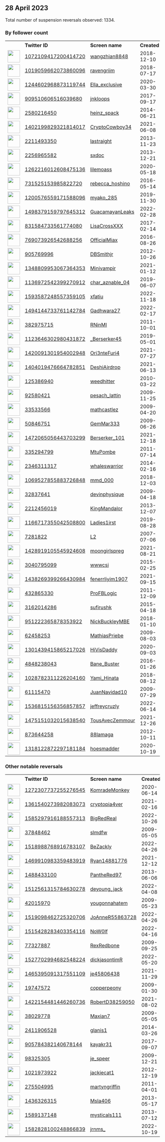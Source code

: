 
## 28 April 2023
Total number of suspension reversals observed: 1334.

### By follower count
<table><tr><th></th><th align="left">Twitter ID</th><th align="left">Screen name</th>
<th align="left">Created</th><th align="left">Status</th><th align="left">Suspended</th><th align="left">Followers</th>
<tr><td><a href="https://pbs.twimg.com/profile_images/1527433965824802816/PgXCsVL6_normal.jpg"><img src="https://pbs.twimg.com/profile_images/1527433965824802816/PgXCsVL6_normal.jpg" width="40px" height="40px" align="center"/></a></td><td><a href="https://twitter.com/intent/user?user_id=1072109417200414720">1072109417200414720</a></td><td><a href="https://twitter.com/wangzhian8848">wangzhian8848</a></td><td>2018-12-10</td><td align="center"></td><td>2023-04-24</td><td>753581</td></tr>
<tr><td><a href="https://pbs.twimg.com/profile_images/1479330070002999299/qzMi9p8f_normal.jpg"><img src="https://pbs.twimg.com/profile_images/1479330070002999299/qzMi9p8f_normal.jpg" width="40px" height="40px" align="center"/></a></td><td><a href="https://twitter.com/intent/user?user_id=1019059662073860096">1019059662073860096</a></td><td><a href="https://twitter.com/ravengriim">ravengriim</a></td><td>2018-07-17</td><td align="center"></td><td>2023-04-17</td><td>647274</td></tr>
<tr><td><a href="https://pbs.twimg.com/profile_images/1342473349310472194/9F0DHkUG_normal.jpg"><img src="https://pbs.twimg.com/profile_images/1342473349310472194/9F0DHkUG_normal.jpg" width="40px" height="40px" align="center"/></a></td><td><a href="https://twitter.com/intent/user?user_id=1244602968873119744">1244602968873119744</a></td><td><a href="https://twitter.com/Ella_exclusive">Ella_exclusive</a></td><td>2020-03-30</td><td align="center"></td><td>2023-02-16</td><td>618152</td></tr>
<tr><td><a href="https://pbs.twimg.com/profile_images/1646762091494211584/CvMa3aYL_normal.jpg"><img src="https://pbs.twimg.com/profile_images/1646762091494211584/CvMa3aYL_normal.jpg" width="40px" height="40px" align="center"/></a></td><td><a href="https://twitter.com/intent/user?user_id=909510606516039680">909510606516039680</a></td><td><a href="https://twitter.com/jnkloops">jnkloops</a></td><td>2017-09-17</td><td align="center"></td><td>2023-04-07</td><td>336102</td></tr>
<tr><td><a href="https://pbs.twimg.com/profile_images/1609292296117264391/SxUEMgsQ_normal.jpg"><img src="https://pbs.twimg.com/profile_images/1609292296117264391/SxUEMgsQ_normal.jpg" width="40px" height="40px" align="center"/></a></td><td><a href="https://twitter.com/intent/user?user_id=2580216450">2580216450</a></td><td><a href="https://twitter.com/heinz_spack">heinz_spack</a></td><td>2014-06-21</td><td align="center"></td><td>2023-04-22</td><td>298847</td></tr>
<tr><td><a href="https://pbs.twimg.com/profile_images/1651920117633089538/E2-7awwz_normal.jpg"><img src="https://pbs.twimg.com/profile_images/1651920117633089538/E2-7awwz_normal.jpg" width="40px" height="40px" align="center"/></a></td><td><a href="https://twitter.com/intent/user?user_id=1402199829321814017">1402199829321814017</a></td><td><a href="https://twitter.com/CryptoCowboy34">CryptoCowboy34</a></td><td>2021-06-08</td><td align="center"></td><td>2023-04-19</td><td>176426</td></tr>
<tr><td><a href="https://pbs.twimg.com/profile_images/378800000782578566/b130cc318ed3c1fbf03d38c1ab580c65_normal.png"><img src="https://pbs.twimg.com/profile_images/378800000782578566/b130cc318ed3c1fbf03d38c1ab580c65_normal.png" width="40px" height="40px" align="center"/></a></td><td><a href="https://twitter.com/intent/user?user_id=2211493350">2211493350</a></td><td><a href="https://twitter.com/lastraight">lastraight</a></td><td>2013-11-23</td><td align="center"></td><td></td><td>174605</td></tr>
<tr><td><a href="https://pbs.twimg.com/profile_images/1309204980327481353/V3QMaLzG_normal.jpg"><img src="https://pbs.twimg.com/profile_images/1309204980327481353/V3QMaLzG_normal.jpg" width="40px" height="40px" align="center"/></a></td><td><a href="https://twitter.com/intent/user?user_id=2256965582">2256965582</a></td><td><a href="https://twitter.com/sxdoc">sxdoc</a></td><td>2013-12-21</td><td align="center"></td><td></td><td>164318</td></tr>
<tr><td><a href="https://pbs.twimg.com/profile_images/1517514106512691200/-T9vRoIc_normal.jpg"><img src="https://pbs.twimg.com/profile_images/1517514106512691200/-T9vRoIc_normal.jpg" width="40px" height="40px" align="center"/></a></td><td><a href="https://twitter.com/intent/user?user_id=1262216012608475136">1262216012608475136</a></td><td><a href="https://twitter.com/lilemoass">lilemoass</a></td><td>2020-05-18</td><td align="center"></td><td>2022-10-12</td><td>139939</td></tr>
<tr><td><a href="https://pbs.twimg.com/profile_images/1576196403822469122/ZAMs7Ieu_normal.jpg"><img src="https://pbs.twimg.com/profile_images/1576196403822469122/ZAMs7Ieu_normal.jpg" width="40px" height="40px" align="center"/></a></td><td><a href="https://twitter.com/intent/user?user_id=731525153985822720">731525153985822720</a></td><td><a href="https://twitter.com/rebecca_hoshino">rebecca_hoshino</a></td><td>2016-05-14</td><td align="center"></td><td>2023-04-17</td><td>129034</td></tr>
<tr><td><a href="https://pbs.twimg.com/profile_images/1284299027064840192/fuCm-E-p_normal.jpg"><img src="https://pbs.twimg.com/profile_images/1284299027064840192/fuCm-E-p_normal.jpg" width="40px" height="40px" align="center"/></a></td><td><a href="https://twitter.com/intent/user?user_id=1200576559171588096">1200576559171588096</a></td><td><a href="https://twitter.com/myako_285">myako_285</a></td><td>2019-11-30</td><td align="center"></td><td>2023-01-19</td><td>111649</td></tr>
<tr><td><a href="https://pbs.twimg.com/profile_images/1581779889920827392/yXgHwIyI_normal.jpg"><img src="https://pbs.twimg.com/profile_images/1581779889920827392/yXgHwIyI_normal.jpg" width="40px" height="40px" align="center"/></a></td><td><a href="https://twitter.com/intent/user?user_id=1498379159797645312">1498379159797645312</a></td><td><a href="https://twitter.com/GuacamayanLeaks">GuacamayanLeaks</a></td><td>2022-02-28</td><td align="center"></td><td>2022-10-24</td><td>81290</td></tr>
<tr><td><a href="https://pbs.twimg.com/profile_images/960990849239744513/GVJqlckw_normal.jpg"><img src="https://pbs.twimg.com/profile_images/960990849239744513/GVJqlckw_normal.jpg" width="40px" height="40px" align="center"/></a></td><td><a href="https://twitter.com/intent/user?user_id=831584733561774080">831584733561774080</a></td><td><a href="https://twitter.com/LisaCrossXXX">LisaCrossXXX</a></td><td>2017-02-14</td><td align="center"></td><td>2022-12-23</td><td>73353</td></tr>
<tr><td><a href="https://pbs.twimg.com/profile_images/1421172753697316867/uVRq-19u_normal.jpg"><img src="https://pbs.twimg.com/profile_images/1421172753697316867/uVRq-19u_normal.jpg" width="40px" height="40px" align="center"/></a></td><td><a href="https://twitter.com/intent/user?user_id=769073926542688256">769073926542688256</a></td><td><a href="https://twitter.com/OfficialMiax">OfficialMiax</a></td><td>2016-08-26</td><td align="center"></td><td>2022-09-08</td><td>65696</td></tr>
<tr><td><a href="https://pbs.twimg.com/profile_images/1644310874851536897/pF1K36-q_normal.jpg"><img src="https://pbs.twimg.com/profile_images/1644310874851536897/pF1K36-q_normal.jpg" width="40px" height="40px" align="center"/></a></td><td><a href="https://twitter.com/intent/user?user_id=905769996">905769996</a></td><td><a href="https://twitter.com/DBSmithjr">DBSmithjr</a></td><td>2012-10-26</td><td align="center"></td><td>2023-04-20</td><td>62107</td></tr>
<tr><td><a href="https://pbs.twimg.com/profile_images/1631278225195237376/lbKpQrfJ_normal.jpg"><img src="https://pbs.twimg.com/profile_images/1631278225195237376/lbKpQrfJ_normal.jpg" width="40px" height="40px" align="center"/></a></td><td><a href="https://twitter.com/intent/user?user_id=1348809953067364353">1348809953067364353</a></td><td><a href="https://twitter.com/Minivampir">Minivampir</a></td><td>2021-01-12</td><td align="center"></td><td>2022-09-08</td><td>53070</td></tr>
<tr><td><a href="https://pbs.twimg.com/profile_images/1515027140831739906/pvBPPoOS_normal.jpg"><img src="https://pbs.twimg.com/profile_images/1515027140831739906/pvBPPoOS_normal.jpg" width="40px" height="40px" align="center"/></a></td><td><a href="https://twitter.com/intent/user?user_id=1136972542399270912">1136972542399270912</a></td><td><a href="https://twitter.com/char_aznable_04">char_aznable_04</a></td><td>2019-06-07</td><td align="center"></td><td>2023-04-11</td><td>45547</td></tr>
<tr><td><a href="https://pbs.twimg.com/profile_images/1593587611066826752/ooUi1v6W_normal.jpg"><img src="https://pbs.twimg.com/profile_images/1593587611066826752/ooUi1v6W_normal.jpg" width="40px" height="40px" align="center"/></a></td><td><a href="https://twitter.com/intent/user?user_id=1593587248557359105">1593587248557359105</a></td><td><a href="https://twitter.com/xfatiu">xfatiu</a></td><td>2022-11-18</td><td align="center"></td><td>2023-01-19</td><td>45274</td></tr>
<tr><td><a href="https://pbs.twimg.com/profile_images/1602667459211067393/VNXpVxM-_normal.jpg"><img src="https://pbs.twimg.com/profile_images/1602667459211067393/VNXpVxM-_normal.jpg" width="40px" height="40px" align="center"/></a></td><td><a href="https://twitter.com/intent/user?user_id=1494144733761142784">1494144733761142784</a></td><td><a href="https://twitter.com/Gadhwara27">Gadhwara27</a></td><td>2022-02-17</td><td align="center"></td><td>2023-04-14</td><td>41899</td></tr>
<tr><td><a href="https://pbs.twimg.com/profile_images/1651753937371029504/xrrYVR0i_normal.jpg"><img src="https://pbs.twimg.com/profile_images/1651753937371029504/xrrYVR0i_normal.jpg" width="40px" height="40px" align="center"/></a></td><td><a href="https://twitter.com/intent/user?user_id=382975715">382975715</a></td><td><a href="https://twitter.com/RNinMI">RNinMI</a></td><td>2011-10-01</td><td align="center"></td><td></td><td>35784</td></tr>
<tr><td><a href="https://pbs.twimg.com/profile_images/1652974647246192641/f7aR_sse_normal.jpg"><img src="https://pbs.twimg.com/profile_images/1652974647246192641/f7aR_sse_normal.jpg" width="40px" height="40px" align="center"/></a></td><td><a href="https://twitter.com/intent/user?user_id=1123646302980431872">1123646302980431872</a></td><td><a href="https://twitter.com/_Berserker45">_Berserker45</a></td><td>2019-05-01</td><td align="center"></td><td></td><td>35645</td></tr>
<tr><td><a href="https://pbs.twimg.com/profile_images/1650148392595603457/OagVevTP_normal.jpg"><img src="https://pbs.twimg.com/profile_images/1650148392595603457/OagVevTP_normal.jpg" width="40px" height="40px" align="center"/></a></td><td><a href="https://twitter.com/intent/user?user_id=1420091301954002948">1420091301954002948</a></td><td><a href="https://twitter.com/Ori3nteFuri4">Ori3nteFuri4</a></td><td>2021-07-27</td><td align="center"></td><td>2023-04-19</td><td>31868</td></tr>
<tr><td><a href="https://pbs.twimg.com/profile_images/1618097105477959680/m78WvoYh_normal.jpg"><img src="https://pbs.twimg.com/profile_images/1618097105477959680/m78WvoYh_normal.jpg" width="40px" height="40px" align="center"/></a></td><td><a href="https://twitter.com/intent/user?user_id=1404019476664782851">1404019476664782851</a></td><td><a href="https://twitter.com/DeshiAirdrop">DeshiAirdrop</a></td><td>2021-06-13</td><td align="center"></td><td>2023-04-06</td><td>30225</td></tr>
<tr><td><a href="https://pbs.twimg.com/profile_images/2073506598/oreyhrf_normal.gif"><img src="https://pbs.twimg.com/profile_images/2073506598/oreyhrf_normal.gif" width="40px" height="40px" align="center"/></a></td><td><a href="https://twitter.com/intent/user?user_id=125386940">125386940</a></td><td><a href="https://twitter.com/weedhitter">weedhitter</a></td><td>2010-03-22</td><td align="center"></td><td></td><td>29603</td></tr>
<tr><td><a href="https://pbs.twimg.com/profile_images/1651954208952942594/xU8DWQx7_normal.jpg"><img src="https://pbs.twimg.com/profile_images/1651954208952942594/xU8DWQx7_normal.jpg" width="40px" height="40px" align="center"/></a></td><td><a href="https://twitter.com/intent/user?user_id=92580421">92580421</a></td><td><a href="https://twitter.com/pesach_lattin">pesach_lattin</a></td><td>2009-11-25</td><td align="center"></td><td></td><td>28244</td></tr>
<tr><td><a href="https://pbs.twimg.com/profile_images/1642042525954330625/RDL1Nyya_normal.jpg"><img src="https://pbs.twimg.com/profile_images/1642042525954330625/RDL1Nyya_normal.jpg" width="40px" height="40px" align="center"/></a></td><td><a href="https://twitter.com/intent/user?user_id=33533566">33533566</a></td><td><a href="https://twitter.com/mathcastlez">mathcastlez</a></td><td>2009-04-20</td><td align="center"></td><td>2023-04-03</td><td>27471</td></tr>
<tr><td><a href="https://pbs.twimg.com/profile_images/1652093894430195713/yCxGnIdB_normal.jpg"><img src="https://pbs.twimg.com/profile_images/1652093894430195713/yCxGnIdB_normal.jpg" width="40px" height="40px" align="center"/></a></td><td><a href="https://twitter.com/intent/user?user_id=50846751">50846751</a></td><td><a href="https://twitter.com/GemMar333">GemMar333</a></td><td>2009-06-26</td><td align="center"></td><td></td><td>27229</td></tr>
<tr><td><a href="https://pbs.twimg.com/profile_images/1654350112229933056/KgLmq1qx_normal.jpg"><img src="https://pbs.twimg.com/profile_images/1654350112229933056/KgLmq1qx_normal.jpg" width="40px" height="40px" align="center"/></a></td><td><a href="https://twitter.com/intent/user?user_id=1472065056443703299">1472065056443703299</a></td><td><a href="https://twitter.com/Berserker_101">Berserker_101</a></td><td>2021-12-18</td><td align="center"></td><td>2023-04-08</td><td>27184</td></tr>
<tr><td><a href="https://pbs.twimg.com/profile_images/1541800739634307073/1HJa7JRm_normal.jpg"><img src="https://pbs.twimg.com/profile_images/1541800739634307073/1HJa7JRm_normal.jpg" width="40px" height="40px" align="center"/></a></td><td><a href="https://twitter.com/intent/user?user_id=335294799">335294799</a></td><td><a href="https://twitter.com/MtuPombe">MtuPombe</a></td><td>2011-07-14</td><td align="center"></td><td>2023-04-26</td><td>26799</td></tr>
<tr><td><a href="https://pbs.twimg.com/profile_images/1210253521775403009/81qS_PcD_normal.jpg"><img src="https://pbs.twimg.com/profile_images/1210253521775403009/81qS_PcD_normal.jpg" width="40px" height="40px" align="center"/></a></td><td><a href="https://twitter.com/intent/user?user_id=2346311317">2346311317</a></td><td><a href="https://twitter.com/whaleswarrior">whaleswarrior</a></td><td>2014-02-16</td><td align="center"></td><td></td><td>26660</td></tr>
<tr><td><a href="https://pbs.twimg.com/profile_images/1647740743275134976/JQV-ZYSw_normal.jpg"><img src="https://pbs.twimg.com/profile_images/1647740743275134976/JQV-ZYSw_normal.jpg" width="40px" height="40px" align="center"/></a></td><td><a href="https://twitter.com/intent/user?user_id=1069527855883726848">1069527855883726848</a></td><td><a href="https://twitter.com/mmd_000">mmd_000</a></td><td>2018-12-03</td><td align="center"></td><td>2023-04-07</td><td>26054</td></tr>
<tr><td><a href="https://pbs.twimg.com/profile_images/1626271285105000448/OcOTE336_normal.jpg"><img src="https://pbs.twimg.com/profile_images/1626271285105000448/OcOTE336_normal.jpg" width="40px" height="40px" align="center"/></a></td><td><a href="https://twitter.com/intent/user?user_id=32837641">32837641</a></td><td><a href="https://twitter.com/devinphysique">devinphysique</a></td><td>2009-04-18</td><td align="center"></td><td>2022-12-02</td><td>24846</td></tr>
<tr><td><a href="https://pbs.twimg.com/profile_images/1641628205659598848/PkVmpCnL_normal.jpg"><img src="https://pbs.twimg.com/profile_images/1641628205659598848/PkVmpCnL_normal.jpg" width="40px" height="40px" align="center"/></a></td><td><a href="https://twitter.com/intent/user?user_id=2212456019">2212456019</a></td><td><a href="https://twitter.com/KingMandalor">KingMandalor</a></td><td>2013-12-07</td><td align="center"></td><td>2023-04-06</td><td>23810</td></tr>
<tr><td><a href="https://pbs.twimg.com/profile_images/1175672486941396992/jK-MTw7n_normal.jpg"><img src="https://pbs.twimg.com/profile_images/1175672486941396992/jK-MTw7n_normal.jpg" width="40px" height="40px" align="center"/></a></td><td><a href="https://twitter.com/intent/user?user_id=1166717355042508800">1166717355042508800</a></td><td><a href="https://twitter.com/Ladies1irst">Ladies1irst</a></td><td>2019-08-28</td><td align="center"></td><td>2023-04-21</td><td>22965</td></tr>
<tr><td><a href="https://pbs.twimg.com/profile_images/1639075613872099331/TAESgAnr_normal.png"><img src="https://pbs.twimg.com/profile_images/1639075613872099331/TAESgAnr_normal.png" width="40px" height="40px" align="center"/></a></td><td><a href="https://twitter.com/intent/user?user_id=7281822">7281822</a></td><td><a href="https://twitter.com/L2">L2</a></td><td>2007-07-06</td><td align="center">🔒</td><td>2022-09-23</td><td>22763</td></tr>
<tr><td><a href="https://pbs.twimg.com/profile_images/1653680099156430852/zpqEUpbI_normal.jpg"><img src="https://pbs.twimg.com/profile_images/1653680099156430852/zpqEUpbI_normal.jpg" width="40px" height="40px" align="center"/></a></td><td><a href="https://twitter.com/intent/user?user_id=1428919105545924608">1428919105545924608</a></td><td><a href="https://twitter.com/moongirlspreg">moongirlspreg</a></td><td>2021-08-21</td><td align="center"></td><td>2023-04-17</td><td>22702</td></tr>
<tr><td><a href="https://pbs.twimg.com/profile_images/1601089358420811777/MDOPqJsv_normal.jpg"><img src="https://pbs.twimg.com/profile_images/1601089358420811777/MDOPqJsv_normal.jpg" width="40px" height="40px" align="center"/></a></td><td><a href="https://twitter.com/intent/user?user_id=3040795099">3040795099</a></td><td><a href="https://twitter.com/wwwcsi">wwwcsi</a></td><td>2015-02-25</td><td align="center">🚫</td><td>2023-01-19</td><td>22342</td></tr>
<tr><td><a href="https://pbs.twimg.com/profile_images/1647331263160745984/AkR5gKQ9_normal.jpg"><img src="https://pbs.twimg.com/profile_images/1647331263160745984/AkR5gKQ9_normal.jpg" width="40px" height="40px" align="center"/></a></td><td><a href="https://twitter.com/intent/user?user_id=1438269399266430984">1438269399266430984</a></td><td><a href="https://twitter.com/fenerrliyim1907">fenerrliyim1907</a></td><td>2021-09-15</td><td align="center"></td><td>2023-04-19</td><td>21167</td></tr>
<tr><td><a href="https://pbs.twimg.com/profile_images/1645567195622121473/uXBh1Lvo_normal.jpg"><img src="https://pbs.twimg.com/profile_images/1645567195622121473/uXBh1Lvo_normal.jpg" width="40px" height="40px" align="center"/></a></td><td><a href="https://twitter.com/intent/user?user_id=432865330">432865330</a></td><td><a href="https://twitter.com/ProFBLogic">ProFBLogic</a></td><td>2011-12-09</td><td align="center"></td><td>2023-04-05</td><td>20992</td></tr>
<tr><td><a href="https://pbs.twimg.com/profile_images/794390861198991360/P-PxOrUm_normal.jpg"><img src="https://pbs.twimg.com/profile_images/794390861198991360/P-PxOrUm_normal.jpg" width="40px" height="40px" align="center"/></a></td><td><a href="https://twitter.com/intent/user?user_id=3162014286">3162014286</a></td><td><a href="https://twitter.com/sufirushk">sufirushk</a></td><td>2015-04-18</td><td align="center"></td><td></td><td>20772</td></tr>
<tr><td><a href="https://pbs.twimg.com/profile_images/1561753364874104834/M-xdgfHC_normal.jpg"><img src="https://pbs.twimg.com/profile_images/1561753364874104834/M-xdgfHC_normal.jpg" width="40px" height="40px" align="center"/></a></td><td><a href="https://twitter.com/intent/user?user_id=951222365878353922">951222365878353922</a></td><td><a href="https://twitter.com/NickBuckleyMBE">NickBuckleyMBE</a></td><td>2018-01-10</td><td align="center"></td><td>2022-09-29</td><td>19578</td></tr>
<tr><td><a href="https://pbs.twimg.com/profile_images/1440237268728356867/ua9uyNmO_normal.jpg"><img src="https://pbs.twimg.com/profile_images/1440237268728356867/ua9uyNmO_normal.jpg" width="40px" height="40px" align="center"/></a></td><td><a href="https://twitter.com/intent/user?user_id=62458253">62458253</a></td><td><a href="https://twitter.com/MathiasPriebe">MathiasPriebe</a></td><td>2009-08-03</td><td align="center"></td><td>2023-04-23</td><td>19548</td></tr>
<tr><td><a href="https://pbs.twimg.com/profile_images/1600434691479314434/_MvCaKDC_normal.jpg"><img src="https://pbs.twimg.com/profile_images/1600434691479314434/_MvCaKDC_normal.jpg" width="40px" height="40px" align="center"/></a></td><td><a href="https://twitter.com/intent/user?user_id=1301439415865217026">1301439415865217026</a></td><td><a href="https://twitter.com/HiVisDaddy">HiVisDaddy</a></td><td>2020-09-03</td><td align="center"></td><td>2022-12-25</td><td>19391</td></tr>
<tr><td><a href="https://pbs.twimg.com/profile_images/977638925249536012/TU18bRwi_normal.jpg"><img src="https://pbs.twimg.com/profile_images/977638925249536012/TU18bRwi_normal.jpg" width="40px" height="40px" align="center"/></a></td><td><a href="https://twitter.com/intent/user?user_id=4848238043">4848238043</a></td><td><a href="https://twitter.com/Bane_Buster">Bane_Buster</a></td><td>2016-01-26</td><td align="center"></td><td></td><td>18051</td></tr>
<tr><td><a href="https://pbs.twimg.com/profile_images/1654843751221583872/ObcbP7qf_normal.jpg"><img src="https://pbs.twimg.com/profile_images/1654843751221583872/ObcbP7qf_normal.jpg" width="40px" height="40px" align="center"/></a></td><td><a href="https://twitter.com/intent/user?user_id=1028782311226204160">1028782311226204160</a></td><td><a href="https://twitter.com/Yami_Hinata">Yami_Hinata</a></td><td>2018-08-12</td><td align="center"></td><td>2022-12-02</td><td>17495</td></tr>
<tr><td><a href="https://pbs.twimg.com/profile_images/479499712416862208/Xgawh0UY_normal.jpeg"><img src="https://pbs.twimg.com/profile_images/479499712416862208/Xgawh0UY_normal.jpeg" width="40px" height="40px" align="center"/></a></td><td><a href="https://twitter.com/intent/user?user_id=61115470">61115470</a></td><td><a href="https://twitter.com/JuanNavidad10">JuanNavidad10</a></td><td>2009-07-29</td><td align="center"></td><td></td><td>16374</td></tr>
<tr><td><a href="https://pbs.twimg.com/profile_images/1652960894186397698/7EoiEiuk_normal.jpg"><img src="https://pbs.twimg.com/profile_images/1652960894186397698/7EoiEiuk_normal.jpg" width="40px" height="40px" align="center"/></a></td><td><a href="https://twitter.com/intent/user?user_id=1536815156356857857">1536815156356857857</a></td><td><a href="https://twitter.com/jeffreycruzly">jeffreycruzly</a></td><td>2022-06-14</td><td align="center"></td><td>2023-04-07</td><td>16145</td></tr>
<tr><td><a href="https://pbs.twimg.com/profile_images/1619367939211235329/ENMAtNHN_normal.jpg"><img src="https://pbs.twimg.com/profile_images/1619367939211235329/ENMAtNHN_normal.jpg" width="40px" height="40px" align="center"/></a></td><td><a href="https://twitter.com/intent/user?user_id=1475151032015638540">1475151032015638540</a></td><td><a href="https://twitter.com/TousAvecZemmour">TousAvecZemmour</a></td><td>2021-12-26</td><td align="center"></td><td>2023-04-25</td><td>15869</td></tr>
<tr><td><a href="https://pbs.twimg.com/profile_images/1351508944913641472/iFoI4_se_normal.jpg"><img src="https://pbs.twimg.com/profile_images/1351508944913641472/iFoI4_se_normal.jpg" width="40px" height="40px" align="center"/></a></td><td><a href="https://twitter.com/intent/user?user_id=873644258">873644258</a></td><td><a href="https://twitter.com/88lamaga">88lamaga</a></td><td>2012-10-11</td><td align="center"></td><td>2022-08-04</td><td>14663</td></tr>
<tr><td><a href="https://pbs.twimg.com/profile_images/1654553036449013766/aF5mXUfa_normal.jpg"><img src="https://pbs.twimg.com/profile_images/1654553036449013766/aF5mXUfa_normal.jpg" width="40px" height="40px" align="center"/></a></td><td><a href="https://twitter.com/intent/user?user_id=1318122872297181184">1318122872297181184</a></td><td><a href="https://twitter.com/hoesmadder">hoesmadder</a></td><td>2020-10-19</td><td align="center"></td><td>2023-04-26</td><td>14032</td></tr>
</table>

### Other notable reversals
<table><tr><th></th><th align="left">Twitter ID</th><th align="left">Screen name</th>
<th align="left">Created</th><th align="left">Status</th><th align="left">Suspended</th><th align="left">Followers</th>
<tr><td><a href="https://pbs.twimg.com/profile_images/1395566727887343621/8iMHICnW_normal.jpg"><img src="https://pbs.twimg.com/profile_images/1395566727887343621/8iMHICnW_normal.jpg" width="40px" height="40px" align="center"/></a></td><td><a href="https://twitter.com/intent/user?user_id=1272307737255276545">1272307737255276545</a></td><td><a href="https://twitter.com/KomradeMonkey">KomradeMonkey</a></td><td>2020-06-14</td><td align="center"></td><td>2023-01-03</td><td>3225</td></tr>
<tr><td><a href="https://pbs.twimg.com/profile_images/1640779352727060483/b-ZBWqVn_normal.jpg"><img src="https://pbs.twimg.com/profile_images/1640779352727060483/b-ZBWqVn_normal.jpg" width="40px" height="40px" align="center"/></a></td><td><a href="https://twitter.com/intent/user?user_id=1361540273982083073">1361540273982083073</a></td><td><a href="https://twitter.com/cryptopia4ver">cryptopia4ver</a></td><td>2021-02-16</td><td align="center"></td><td>2023-04-23</td><td>577</td></tr>
<tr><td><a href="https://pbs.twimg.com/profile_images/1585706609686110208/ahMm4QE1_normal.jpg"><img src="https://pbs.twimg.com/profile_images/1585706609686110208/ahMm4QE1_normal.jpg" width="40px" height="40px" align="center"/></a></td><td><a href="https://twitter.com/intent/user?user_id=1585297916188557313">1585297916188557313</a></td><td><a href="https://twitter.com/BigRedReal">BigRedReal</a></td><td>2022-10-26</td><td align="center"></td><td>2023-04-23</td><td>227</td></tr>
<tr><td><a href="https://pbs.twimg.com/profile_images/1651258116133068802/GO8ohu0P_normal.jpg"><img src="https://pbs.twimg.com/profile_images/1651258116133068802/GO8ohu0P_normal.jpg" width="40px" height="40px" align="center"/></a></td><td><a href="https://twitter.com/intent/user?user_id=37848462">37848462</a></td><td><a href="https://twitter.com/slmdfw">slmdfw</a></td><td>2009-05-05</td><td align="center"></td><td>2023-04-18</td><td>49</td></tr>
<tr><td><a href="https://pbs.twimg.com/profile_images/1518989206407847937/IsL-a54B_normal.jpg"><img src="https://pbs.twimg.com/profile_images/1518989206407847937/IsL-a54B_normal.jpg" width="40px" height="40px" align="center"/></a></td><td><a href="https://twitter.com/intent/user?user_id=1518988768916783107">1518988768916783107</a></td><td><a href="https://twitter.com/BeZackly">BeZackly</a></td><td>2022-04-26</td><td align="center"></td><td>2022-12-22</td><td>3316</td></tr>
<tr><td><a href="https://abs.twimg.com/sticky/default_profile_images/default_profile_normal.png"><img src="https://abs.twimg.com/sticky/default_profile_images/default_profile_normal.png" width="40px" height="40px" align="center"/></a></td><td><a href="https://twitter.com/intent/user?user_id=1469910983359483919">1469910983359483919</a></td><td><a href="https://twitter.com/Ryan14881776">Ryan14881776</a></td><td>2021-12-12</td><td align="center">🔒</td><td>2023-04-25</td><td>0</td></tr>
<tr><td><a href="https://pbs.twimg.com/profile_images/1651825082765918208/oybyctBs_normal.jpg"><img src="https://pbs.twimg.com/profile_images/1651825082765918208/oybyctBs_normal.jpg" width="40px" height="40px" align="center"/></a></td><td><a href="https://twitter.com/intent/user?user_id=1488433100">1488433100</a></td><td><a href="https://twitter.com/PantheRed97">PantheRed97</a></td><td>2013-06-06</td><td align="center"></td><td>2022-12-30</td><td>294</td></tr>
<tr><td><a href="https://pbs.twimg.com/profile_images/1583137380697100291/Ep9IyWgv_normal.jpg"><img src="https://pbs.twimg.com/profile_images/1583137380697100291/Ep9IyWgv_normal.jpg" width="40px" height="40px" align="center"/></a></td><td><a href="https://twitter.com/intent/user?user_id=1512561315784630278">1512561315784630278</a></td><td><a href="https://twitter.com/deyoung_jack">deyoung_jack</a></td><td>2022-04-08</td><td align="center"></td><td>2023-04-18</td><td>4331</td></tr>
<tr><td><a href="https://pbs.twimg.com/profile_images/1619801334948970502/CA4lzEo2_normal.jpg"><img src="https://pbs.twimg.com/profile_images/1619801334948970502/CA4lzEo2_normal.jpg" width="40px" height="40px" align="center"/></a></td><td><a href="https://twitter.com/intent/user?user_id=42015970">42015970</a></td><td><a href="https://twitter.com/yougonnahatem">yougonnahatem</a></td><td>2009-05-23</td><td align="center"></td><td>2023-04-15</td><td>302</td></tr>
<tr><td><a href="https://pbs.twimg.com/profile_images/1525587441964310528/dcrTqhfJ_normal.jpg"><img src="https://pbs.twimg.com/profile_images/1525587441964310528/dcrTqhfJ_normal.jpg" width="40px" height="40px" align="center"/></a></td><td><a href="https://twitter.com/intent/user?user_id=1519098462725320706">1519098462725320706</a></td><td><a href="https://twitter.com/JoAnneR55863728">JoAnneR55863728</a></td><td>2022-04-26</td><td align="center"></td><td>2022-12-16</td><td>4180</td></tr>
<tr><td><a href="https://pbs.twimg.com/profile_images/1607982357511806976/mqjTnaP-_normal.jpg"><img src="https://pbs.twimg.com/profile_images/1607982357511806976/mqjTnaP-_normal.jpg" width="40px" height="40px" align="center"/></a></td><td><a href="https://twitter.com/intent/user?user_id=1515428283403354116">1515428283403354116</a></td><td><a href="https://twitter.com/NoW0lf">NoW0lf</a></td><td>2022-04-16</td><td align="center"></td><td>2023-04-27</td><td>1089</td></tr>
<tr><td><a href="https://pbs.twimg.com/profile_images/436234522/rexies_pictures_00111_normal.jpg"><img src="https://pbs.twimg.com/profile_images/436234522/rexies_pictures_00111_normal.jpg" width="40px" height="40px" align="center"/></a></td><td><a href="https://twitter.com/intent/user?user_id=77327887">77327887</a></td><td><a href="https://twitter.com/RexRedbone">RexRedbone</a></td><td>2009-09-25</td><td align="center">🔒</td><td>2023-04-27</td><td>580</td></tr>
<tr><td><a href="https://pbs.twimg.com/profile_images/1618357224660688896/FXxNx20q_normal.jpg"><img src="https://pbs.twimg.com/profile_images/1618357224660688896/FXxNx20q_normal.jpg" width="40px" height="40px" align="center"/></a></td><td><a href="https://twitter.com/intent/user?user_id=1527702994682548224">1527702994682548224</a></td><td><a href="https://twitter.com/dickjasontimR">dickjasontimR</a></td><td>2022-05-20</td><td align="center">🔒</td><td>2023-04-25</td><td>1</td></tr>
<tr><td><a href="https://pbs.twimg.com/profile_images/1468291314215112709/EEFWRos5_normal.jpg"><img src="https://pbs.twimg.com/profile_images/1468291314215112709/EEFWRos5_normal.jpg" width="40px" height="40px" align="center"/></a></td><td><a href="https://twitter.com/intent/user?user_id=1465395091317551109">1465395091317551109</a></td><td><a href="https://twitter.com/je45806438">je45806438</a></td><td>2021-11-29</td><td align="center"></td><td>2023-04-13</td><td>3431</td></tr>
<tr><td><a href="https://pbs.twimg.com/profile_images/1627821160753684487/jl4sXG8g_normal.jpg"><img src="https://pbs.twimg.com/profile_images/1627821160753684487/jl4sXG8g_normal.jpg" width="40px" height="40px" align="center"/></a></td><td><a href="https://twitter.com/intent/user?user_id=19747572">19747572</a></td><td><a href="https://twitter.com/copperpeony">copperpeony</a></td><td>2009-01-30</td><td align="center">🚫</td><td>2023-04-27</td><td>4187</td></tr>
<tr><td><a href="https://pbs.twimg.com/profile_images/1422154705992445958/CwonljiF_normal.jpg"><img src="https://pbs.twimg.com/profile_images/1422154705992445958/CwonljiF_normal.jpg" width="40px" height="40px" align="center"/></a></td><td><a href="https://twitter.com/intent/user?user_id=1422154481446260736">1422154481446260736</a></td><td><a href="https://twitter.com/RobertD38259050">RobertD38259050</a></td><td>2021-08-02</td><td align="center"></td><td>2023-04-25</td><td>2188</td></tr>
<tr><td><a href="https://pbs.twimg.com/profile_images/1224185929/164548_1613670825249_1340649629_31618518_2294923_n_normal.jpg"><img src="https://pbs.twimg.com/profile_images/1224185929/164548_1613670825249_1340649629_31618518_2294923_n_normal.jpg" width="40px" height="40px" align="center"/></a></td><td><a href="https://twitter.com/intent/user?user_id=38029778">38029778</a></td><td><a href="https://twitter.com/Maxian7">Maxian7</a></td><td>2009-05-05</td><td align="center">🔒</td><td>2023-04-16</td><td>1</td></tr>
<tr><td><a href="https://pbs.twimg.com/profile_images/1329943349667631105/ftM0sJ_Q_normal.jpg"><img src="https://pbs.twimg.com/profile_images/1329943349667631105/ftM0sJ_Q_normal.jpg" width="40px" height="40px" align="center"/></a></td><td><a href="https://twitter.com/intent/user?user_id=2411906528">2411906528</a></td><td><a href="https://twitter.com/glanis1">glanis1</a></td><td>2014-03-26</td><td align="center"></td><td>2023-04-17</td><td>17</td></tr>
<tr><td><a href="https://pbs.twimg.com/profile_images/1619453985722667010/n4F_yjsP_normal.jpg"><img src="https://pbs.twimg.com/profile_images/1619453985722667010/n4F_yjsP_normal.jpg" width="40px" height="40px" align="center"/></a></td><td><a href="https://twitter.com/intent/user?user_id=905784382140678144">905784382140678144</a></td><td><a href="https://twitter.com/kayakr31">kayakr31</a></td><td>2017-09-07</td><td align="center"></td><td>2023-04-24</td><td>189</td></tr>
<tr><td><a href="https://abs.twimg.com/sticky/default_profile_images/default_profile_normal.png"><img src="https://abs.twimg.com/sticky/default_profile_images/default_profile_normal.png" width="40px" height="40px" align="center"/></a></td><td><a href="https://twitter.com/intent/user?user_id=98325305">98325305</a></td><td><a href="https://twitter.com/je_speer">je_speer</a></td><td>2009-12-21</td><td align="center"></td><td>2023-03-26</td><td>24</td></tr>
<tr><td><a href="https://pbs.twimg.com/profile_images/1642288170375995397/ehj9QAeO_normal.jpg"><img src="https://pbs.twimg.com/profile_images/1642288170375995397/ehj9QAeO_normal.jpg" width="40px" height="40px" align="center"/></a></td><td><a href="https://twitter.com/intent/user?user_id=1021973922">1021973922</a></td><td><a href="https://twitter.com/jackiecat1">jackiecat1</a></td><td>2012-12-19</td><td align="center"></td><td>2023-04-16</td><td>33</td></tr>
<tr><td><a href="https://pbs.twimg.com/profile_images/1645332063740985345/8ePVuaBK_normal.jpg"><img src="https://pbs.twimg.com/profile_images/1645332063740985345/8ePVuaBK_normal.jpg" width="40px" height="40px" align="center"/></a></td><td><a href="https://twitter.com/intent/user?user_id=275504995">275504995</a></td><td><a href="https://twitter.com/martyngriffin">martyngriffin</a></td><td>2011-04-01</td><td align="center"></td><td>2023-04-08</td><td>391</td></tr>
<tr><td><a href="https://pbs.twimg.com/profile_images/3673153517/3f88f5a66d384ebe3e7cb538f4b0b2c9_normal.jpeg"><img src="https://pbs.twimg.com/profile_images/3673153517/3f88f5a66d384ebe3e7cb538f4b0b2c9_normal.jpeg" width="40px" height="40px" align="center"/></a></td><td><a href="https://twitter.com/intent/user?user_id=1436326315">1436326315</a></td><td><a href="https://twitter.com/Msla406">Msla406</a></td><td>2013-05-17</td><td align="center"></td><td>2023-04-17</td><td>1645</td></tr>
<tr><td><a href="https://pbs.twimg.com/profile_images/1063576779523125248/KYhG-tgH_normal.jpg"><img src="https://pbs.twimg.com/profile_images/1063576779523125248/KYhG-tgH_normal.jpg" width="40px" height="40px" align="center"/></a></td><td><a href="https://twitter.com/intent/user?user_id=1589137148">1589137148</a></td><td><a href="https://twitter.com/mysticals111">mysticals111</a></td><td>2013-07-12</td><td align="center"></td><td>2023-04-03</td><td>181</td></tr>
<tr><td><a href="https://pbs.twimg.com/profile_images/1582828204343103508/ZvGJXeW4_normal.jpg"><img src="https://pbs.twimg.com/profile_images/1582828204343103508/ZvGJXeW4_normal.jpg" width="40px" height="40px" align="center"/></a></td><td><a href="https://twitter.com/intent/user?user_id=1582828100248866839">1582828100248866839</a></td><td><a href="https://twitter.com/jrnms_">jrnms_</a></td><td>2022-10-19</td><td align="center"></td><td>2023-04-26</td><td>15</td></tr>
</table>
